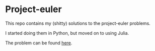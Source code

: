 # Project-euler

This repo contains my (shitty) solutions to the project-euler problems.

I started doing them in Python, but moved on to using Julia.

The problem can be found [here](http://projecteuler.net/).
